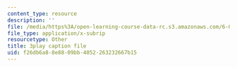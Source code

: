 ```yaml
---
content_type: resource
description: ''
file: /media/https%3A/open-learning-course-data-rc.s3.amazonaws.com/6-00-introduction-to-computer-science-and-programming-fall-2008/f26db6a88e8809bb4052263232667b15_IZaAUwW7OsU.srt
file_type: application/x-subrip
resourcetype: Other
title: 3play caption file
uid: f26db6a8-8e88-09bb-4052-263232667b15
---
```


